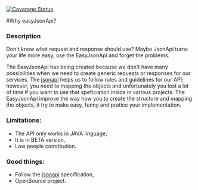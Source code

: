 [![Coverage Status](https://coveralls.io/repos/bitbucket/easyjsonapi/easyjsonapi/badge.svg?branch=master)](https://coveralls.io/bitbucket/easyjsonapi/easyjsonapi?branch=master)

#Why easyJsonApi?

### Description
Don't know what request and response should use? 
Maybe JsonApi turns your life more easy, use the EasyJsonApi and forget the problems.
 
The EasyJsonApi has being created because we don't have many possibilities when we need to create generic requests or responses for our services. The [jsonapi](http://jsonapi.org/) helps us to follow rules and guidelines for our API; however, you need to mapping the objects and unfortunately you lost a lot of time if you want to use that speficiation inside in various projects. The EasyJsonApi improve the way how you to create the structure and mapping the objects, it try to make easy, funny and pratice your implementation.

### Limitations:
* The API only works in JAVA linguage,
* It is in BETA version,
* Low people contribution.

### Good things:
* Follow the [jsonapi](http://jsonapi.org/) specification,
* OpenSource project.